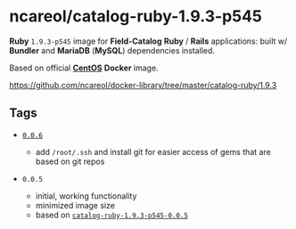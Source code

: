 # ncareol/catalog-ruby-1.9.3-p545

**Ruby** `1.9.3-p545` image for **Field-Catalog** **Ruby** / **Rails** applications: built w/ **Bundler** and **MariaDB** (**MySQL**) dependencies installed.

Based on official [**CentOS**](https://hub.docker.com/_/centos/) **Docker** image.

<https://github.com/ncareol/docker-library/tree/master/catalog-ruby/1.9.3>

## Tags

- [`0.0.6`](https://github.com/ncareol/docker-library/releases/tag/catalog-ruby-1.9.3-p545-0.0.6)
  - add `/root/.ssh` and install git for easier access of gems that are based on git repos

- `0.0.5`
  - initial, working functionality
  - minimized image size
  - based on [`catalog-ruby-1.9.3-p545-0.0.5`](https://github.com/ncareol/docker-library/releases/tag/catalog-ruby-1.9.3-p545-0.0.5)
